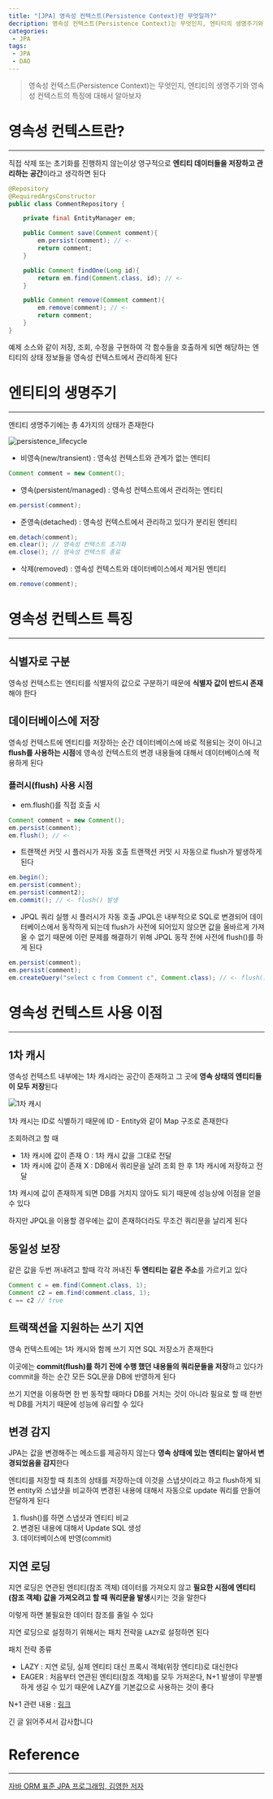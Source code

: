 ```yaml
---
title: "[JPA] 영속성 컨텍스트(Persistence Context)란 무엇일까?"
decription: 영속성 컨텍스트(Persistence Context)는 무엇인지, 엔티티의 생명주기와 영속성 컨텍스트의 특징에 대해서 알아보자
categories:
 - JPA
tags:
 - JPA
 - DAO
---
```


> 영속성 컨텍스트(Persistence Context)는 무엇인지, 엔티티의 생명주기와 영속성 컨텍스트의 특징에 대해서 알아보자

# 영속성 컨텍스트란?

<hr>

직접 삭제 또는 초기화를 진행하지 않는이상 영구적으로 **엔티티 데이터들을 저장하고 관리하는 공간**이라고 생각하면 된다

``` java
@Repository
@RequiredArgsConstructor
public class CommentRepository {

    private final EntityManager em;

    public Comment save(Comment comment){
        em.persist(comment); // <-
        return comment;
    }

    public Comment findOne(Long id){
        return em.find(Comment.class, id); // <-
    }

    public Comment remove(Comment comment){
        em.remove(comment); // <-
        return comment;
    }
}
```

예제 소스와 같이 저장, 조회, 수정을 구현하여 각 함수들을 호출하게 되면 해당하는 엔티티의 상태 정보들을 영속성 컨텍스트에서 관리하게 된다

# 엔티티의 생명주기

<hr>

엔티티 생명주기에는 총 4가지의 상태가 존재한다

![persistence_lifecycle](/assets/postImages/PersistenceContext/persistence_lifecycle.jpg)

- 비영속(new/transient) : 영속성 컨텍스트와 관계가 없는 엔티티
``` java
Comment comment = new Comment();
```
- 영속(persistent/managed) : 영속성 컨텍스트에서 관리하는 엔티티
``` java
em.persist(comment);
```
- 준영속(detached) : 영속성 컨텍스트에서 관리하고 있다가 분리된 엔티티
``` java
em.detach(comment);
em.clear(); // 영속성 컨텍스트 초기화
em.close(); // 영속성 컨텍스트 종료
```
- 삭제(removed) : 영속성 컨텍스트와 데이터베이스에서 제거된 엔티티
``` java
em.remove(comment);
```

# 영속성 컨텍스트 특징

<hr>

## 식별자로 구분

영속성 컨텍스트는 엔티티를 식별자의 값으로 구분하기 때문에 **식별자 값이 반드시 존재**해야 한다

## 데이터베이스에 저장

영속성 컨텍스트에 엔티티를 저장하는 순간 데이터베이스에 바로 적용되는 것이 아니고 **flush를 사용하는 시점**에 영속성 컨텍스트의 변경 내용들에 대해서 데이터베이스에 적용하게 된다

### 플러시(flush) 사용 시점

- em.flush()를 직접 호출 시
``` java
Comment comment = new Comment();
em.persist(comment);
em.flush(); // <-
```
- 트랜잭션 커밋 시 플러시가 자동 호출
트랜잭션 커밋 시 자동으로 flush가 발생하게 된다
``` java
em.begin();
em.persist(comment);
em.persist(comment2);
em.commit(); // <- flush() 발생
```
- JPQL 쿼리 실행 시 플러시가 자동 호출
JPQL은 내부적으로 SQL로 변경되어 데이터베이스에서 동작하게 되는데 flush가 사전에 되어있지 않으면 값을 올바르게 가져올 수 없기 때문에 이런 문제를 해결하기 위해 JPQL 동작 전에 사전에 flush()를 하게 된다
``` java
em.persist(comment);
em.persist(comment);
em.createQuery("select c from Comment c", Comment.class); // <- flush() 발생
```

# 영속성 컨텍스트 사용 이점

<hr>

## 1차 캐시

영속성 컨텍스트 내부에는 1차 캐시라는 공간이 존재하고 그 곳에 **영속 상태의 엔티티들이 모두 저장**된다

![1차 캐시](/assets/postImages/PersistenceContext/1_cach.jpg)

1차 캐시는 ID로 식별하기 때문에 ID - Entity와 같이 Map 구조로 존재한다

조회하려고 할 때

- 1차 캐시에 값이 존재 O : 1차 캐시 값을 그대로 전달
- 1차 캐시에 값이 존재 X : DB에서 쿼리문을 날려 조회 한 후 1차 캐시에 저장하고 전달

1차 캐시에 값이 존재하게 되면 DB를 거치지 않아도 되기 때문에 성능상에 이점을 얻을 수 있다

하지만 JPQL을 이용할 경우에는 값이 존재하더라도 무조건 쿼리문을 날리게 된다

## 동일성 보장

같은 값을 두번 꺼내려고 할때 각각 꺼내진 **두 엔티티는 같은 주소**를 가르키고 있다

``` java
Comment c = em.find(Comment.class, 1);
Comment c2 = em.find(comment.class, 1);
c == c2 // true
```

## 트랙잭션을 지원하는 쓰기 지연

영속 컨텍스트에는 1차 캐시와 함께 쓰기 지연 SQL 저장소가 존재한다

이곳에는 **commit(flush)를 하기 전에 수행 했던 내용들의 쿼리문들을 저장**하고 있다가 commit을 하는 순간 모든 SQL문을 DB에 반영하게 된다

쓰기 지연을 이용하면 한 번 동작할 때마다 DB를 거치는 것이 아니라 필요로 할 때 한번씩 DB를 거치기 때문에 성능에 유리할 수 있다

## 변경 감지

JPA는 값을 변경해주는 메소드를 제공하지 않는다 **영속 상태에 있는 엔티티는 알아서 변경되었음을 감지**한다

엔티티를 저장할 때 최초의 상태를 저장하는데 이것을 스냅샷이라고 하고 flush하게 되면 entity와 스냅샷을 비교하여 변경된 내용에 대해서 자동으로 update 쿼리를 만들어 전달하게 된다

1. flush()를 하면 스냅샷과 엔티티 비교
2. 변경된 내용에 대해서 Update SQL 생성
3. 데이터베이스에 반영(commit)

## 지연 로딩

지연 로딩은 연관된 엔티티(참조 객체) 데이터를 가져오지 않고 **필요한 시점에 엔티티(참조 객체) 값을 가져오려고 할 때 쿼리문을 발생**시키는 것을 말한다

이렇게 하면 불필요한 데이터 참조를 줄일 수 있다

지연 로딩으로 설정하기 위해서는 패치 전략을 `LAZY`로 설정하면 된다

패치 전략 종류

- LAZY : 지연 로딩, 실제 엔티티 대신 프록시 객체(위장 엔티티)로 대신한다
- EAGER : 처음부터 연관된 엔티티(참조 객체)를 모두 가져온다, N+1 발생이 무분별하게 생길 수 있기 때문에 LAZY를 기본값으로 사용하는 것이 좋다

N+1 관련 내용 : [링크](https://mangchhe.github.io/jpa/2021/01/31/N+1Problem/)

긴 글 읽어주셔서 감사합니다

# Reference

<hr>

[자바 ORM 표준 JPA 프로그래밍, 김영한 저자](https://book.naver.com/bookdb/book_detail.nhn?bid=9252528)
